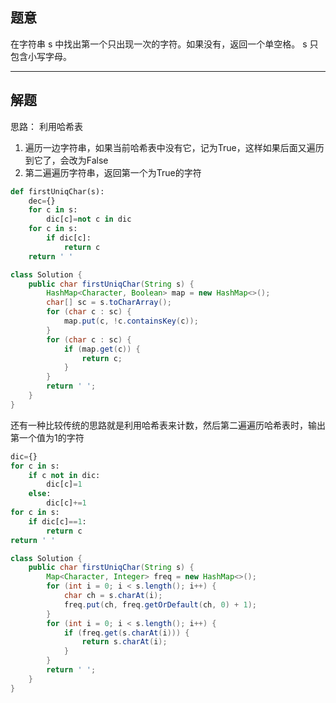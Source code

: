 ## 题意

在字符串 s 中找出第一个只出现一次的字符。如果没有，返回一个单空格。 s 只包含小写字母。

---
## 解题

思路：
利用哈希表
1. 遍历一边字符串，如果当前哈希表中没有它，记为True，这样如果后面又遍历到它了，会改为False
2. 第二遍遍历字符串，返回第一个为True的字符

```python
def firstUniqChar(s):
	dec={}
	for c in s:
		dic[c]=not c in dic
	for c in s:
		if dic[c]:
			return c
	return ' '
```

```java
class Solution {
	public char firstUniqChar(String s) {
		HashMap<Character, Boolean> map = new HashMap<>();
		char[] sc = s.toCharArray();
		for (char c : sc) {
			map.put(c, !c.containsKey(c));
		}
		for (char c : sc) {
			if (map.get(c)) {
				return c;
			}
		}
		return ' ';
	}
}
```

还有一种比较传统的思路就是利用哈希表来计数，然后第二遍遍历哈希表时，输出第一个值为1的字符

```python
dic={}
for c in s:
	if c not in dic:
		dic[c]=1
	else:
		dic[c]+=1
for c in s:
	if dic[c]==1:
		return c
return ' '  
```

```java
class Solution {
	public char firstUniqChar(String s) {
		Map<Character, Integer> freq = new HashMap<>();
		for (int i = 0; i < s.length(); i++) {
			char ch = s.charAt(i);
			freq.put(ch, freq.getOrDefault(ch, 0) + 1);
		}
		for (int i = 0; i < s.length(); i++) {
			if (freq.get(s.charAt(i))) {
				return s.charAt(i);
			}
		}
		return ' ';
	}
}
```